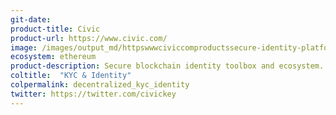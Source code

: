 ```yaml
---
git-date: 
product-title: Civic
product-url: https://www.civic.com/
image: /images/output_md/httpswwwciviccomproductssecure-identity-platform.png
ecosystem: ethereum
product-description: Secure blockchain identity toolbox and ecosystem.
coltitle:  "KYC & Identity"
colpermalink: decentralized_kyc_identity
twitter: https://twitter.com/civickey
---
```


